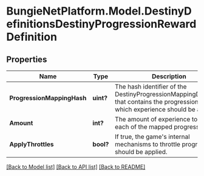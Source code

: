 # BungieNetPlatform.Model.DestinyDefinitionsDestinyProgressionRewardDefinition
## Properties

Name | Type | Description | Notes
------------ | ------------- | ------------- | -------------
**ProgressionMappingHash** | **uint?** | The hash identifier of the DestinyProgressionMappingDefinition that contains the progressions for which experience should be applied. | [optional] 
**Amount** | **int?** | The amount of experience to give to each of the mapped progressions. | [optional] 
**ApplyThrottles** | **bool?** | If true, the game&#39;s internal mechanisms to throttle progression should be applied. | [optional] 

[[Back to Model list]](../README.md#documentation-for-models) [[Back to API list]](../README.md#documentation-for-api-endpoints) [[Back to README]](../README.md)

